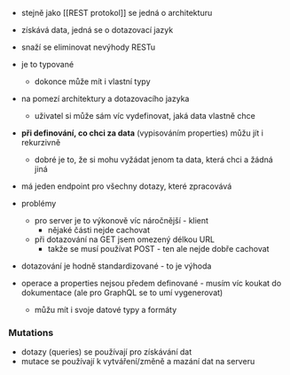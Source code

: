 - stejně jako [[REST protokol]] se jedná o architekturu

- získává data, jedná se o dotazovací jazyk
- snaží se eliminovat nevýhody RESTu
- je to typované 
	- dokonce může mít i vlastní typy
- na pomezí architektury a dotazovacího jazyka
	- uživatel si může sám víc vydefinovat, jaká data vlastně chce
- **při definování, co chci za data** (vypisováním properties) můžu jít i rekurzivně
	- dobré je to, že si mohu vyžádat jenom ta data, která chci a žádná jiná
- má jeden endpoint pro všechny dotazy, které zpracovává
- problémy
	- pro server je to výkonově víc náročnější - klient
		- nějaké části nejde cachovat
	- při dotazování na GET jsem omezený délkou URL
		- takže se musí používat POST - ten ale nejde dobře cachovat
- dotazování je hodně standardizované - to je výhoda
- operace a properties nejsou předem definované - musím víc koukat do dokumentace (ale pro GraphQL se to umí vygenerovat)
	- můžu mít i svoje datové typy a formáty
### Mutations
- dotazy (queries) se používají pro získávání dat
- mutace se používají k vytváření/změně a mazání dat na serveru